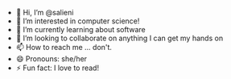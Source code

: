 - 👋 Hi, I’m @salieni
- 👀 I’m interested in computer science!
- 🌱 I’m currently learning about software
- 💞️ I’m looking to collaborate on anything I can get my hands on
- 📫 How to reach me ... don't. 
- 😄 Pronouns: she/her
- ⚡ Fun fact: I love to read! 

<!---
salieni/salieni is a ✨ special ✨ repository because its `README.md` (this file) appears on your GitHub profile.
You can click the Preview link to take a look at your changes.
--->
